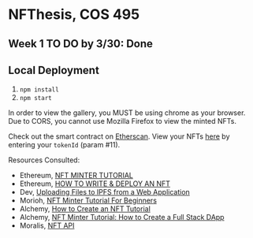 # NFThesis, COS 495

## Week 1 TO DO by 3/30: Done

## Local Deployment

1. `npm install`
2. `npm start`

In order to view the gallery, you MUST be using chrome as your browser. Due to CORS, you cannot use Mozilla Firefox to view the minted NFTs.

Check out the smart contract on [Etherscan](https://ropsten.etherscan.io/address/0x5dda91c9EF7AA5103C3F69f06cd46bfE1E2A77c6).
View your NFTs [here](https://ropsten.etherscan.io/address/0x5dda91c9EF7AA5103C3F69f06cd46bfE1E2A77c6#readContract) by entering your `tokenId` (param #11).

Resources Consulted:

- Ethereum, [NFT MINTER TUTORIAL](https://ethereum.org/ms/developers/tutorials/nft-minter/)
- Ethereum, [HOW TO WRITE & DEPLOY AN NFT](https://ethereum.org/en/developers/tutorials/how-to-write-and-deploy-an-nft/)
- Dev, [Uploading Files to IPFS from a Web Application](https://dev.to/edge-and-node/uploading-files-to-ipfs-from-a-web-application-50a)
- Morioh, [NFT Minter Tutorial For Beginners](https://morioh.com/p/5279daa4244f)
- Alchemy, [How to Create an NFT Tutorial](https://docs.alchemy.com/alchemy/tutorials/how-to-create-an-nft)
- Alchemy, [NFT Minter Tutorial: How to Create a Full Stack DApp](https://docs.alchemy.com/alchemy/tutorials/nft-minter/~/settings/provider)
- Moralis, [NFT API](https://github.com/nft-api/nft-api)
